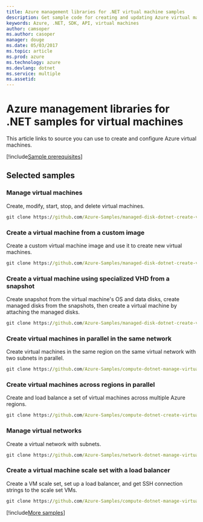 ```yaml
---
title: Azure management libraries for .NET virtual machine samples
description: Get sample code for creating and updating Azure virtual machines using the Azure management libraries for .NET.
keywords: Azure, .NET, SDK, API, virtual machines
author: camsoper
ms.author: casoper
manager: douge
ms.date: 05/03/2017
ms.topic: article
ms.prod: azure
ms.technology: azure
ms.devlang: dotnet
ms.service: multiple
ms.assetid: 
---
```


# Azure management libraries for .NET samples for virtual machines

This article links to source you can use to create and configure Azure virtual machines.

[!include[Sample prerequisites](includes/sample-prereqs.md)]

## Selected samples

### Manage virtual machines

Create, modify, start, stop, and delete virtual machines.

```cmd
git clone https://github.com/Azure-Samples/managed-disk-dotnet-create-virtual-machine-using-custom-image-from-VHD.git
```

### Create a virtual machine from a custom image

Create a custom virtual machine image and use it to create new virtual machines. 

```cmd
git clone https://github.com/Azure-Samples/managed-disk-dotnet-create-virtual-machine-using-custom-image-from-VHD.git
```

### Create a virtual machine using specialized VHD from a snapshot

Create snapshot from the virtual machine's OS and data disks, create managed disks from the snapshots, then create a virtual machine by attaching the managed disks.

```cmd
git clone https://github.com/Azure-Samples/managed-disk-dotnet-create-virtual-machine-using-specialized-disk-from-snapshot.git
```

### Create virtual machines in parallel in the same network

Create virtual machines in the same region on the same virtual network with two subnets in parallel. 

```cmd
git clone https://github.com/Azure-Samples/compute-dotnet-manage-virtual-machines-with-network-in-parallel.git
```

### Create virtual machines across regions in parallel

Create and load balance a set of virtual machines across multiple Azure regions.

```cmd
git clone https://github.com/Azure-Samples/compute-dotnet-create-virtual-machines-across-regions-in-parallel.git
```

### Manage virtual networks

Create a virtual network with subnets.

```cmd
git clone https://github.com/Azure-Samples/network-dotnet-manage-virtual-network.git
```

### Create a virtual machine scale set with a load balancer

Create a VM scale set, set up a load balancer, and get SSH connection strings to the scale set VMs.

```cmd
git clone https://github.com/Azure-Samples/compute-dotnet-manage-virtual-machine-scale-sets.git
```

[!include[More samples](includes/more-samples.md)]